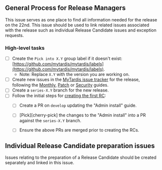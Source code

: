 ## General Process for Release Managers

This issue serves as one place to find all information needed for the
release on the 22nd. This issue should be used to link related issues
associated with the release such as individual Release Candidate issues
and exception requests.

### High-level tasks

- [ ] Create the `Pick into X.Y` group label if it doesn't exist: [https://github.com/mytardis/mytardis/labels](https://github.com/mytardis/mytardis/labels).
  * Note: Replace `X.Y` with the version you are working on.
- [ ] Create new issues in the [MyTardis issue tracker] for the release, following the [Monthly], [Patch] or [Security] guides.
- [ ] Create a `series-X.Y` branch for the new release.
- [ ] Follow the initial steps for [creating the first RC](https://github.com/mytardis/release/blob/master/general/release-candidates.md#creating-rc1):
  - [ ] Create a PR on `develop` updating the "Admin install" guide.
  - [ ] [Pick][cherry-pick] the changes to the "Admin install" into a PR against
  the `series-X.Y` branch.
  - [ ] Ensure the above PRs are merged prior to creating the RCs.


[MyTardis issue tracker]: https://github.com/mytardis/mytardis/issues
[Monthly]: https://github.com/mytardis/release/blob/develop/general/monthly.md
[Patch]: https://github.com/mytardis/release/blob/develop/general/patch.md
[Security]: https://github.com/mytardis/release/blob/develop/general/security.md
[Pick]: https://github.com/mytardis/release/blob/develop/general/pick-changes-into-stable.md

## Individual Release Candidate preparation issues

Issues relating to the preparation of a Release Candidate should be created
separately and linked in this issue.
